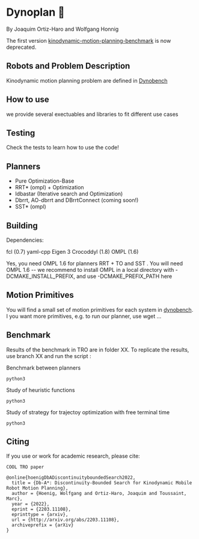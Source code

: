 # Dynoplan 🦖

By Joaquim Ortiz-Haro and Wolfgang Honnig

The first version [kinodynamic-motion-planning-benchmark](https://github.com/imrCLab/kinodynamic-motion-planning-benchmark) is now deprecated. 

## Robots and Problem Description 

Kinodynamic motion planning problem are defined in [Dynobench](https://github.com/quimortiz/dynobench)

## How to use

we provide several exectuables and libraries to fit different use cases

## Testing

Check the tests to learn how to use the code! 

## Planners

- Pure Optimization-Base
- RRT* (ompl) + Optimization
- Idbastar (Iterative search and Optimization)
- Dbrrt, AO-dbrrt and DBrrtConnect (coming soon!)
- SST* (ompl)

## Building

Dependencies:

fcl (0.7)
yaml-cpp
Eigen 3
Crocoddyl (1.8)
OMPL (1.6)

Yes, you need OMPL 1.6 for planners RRT + TO and  SST  . You will need OMPL 1.6 -- we recommend to install OMPL in a local directory with -DCMAKE_INSTALL_PREFIX, and use -DCMAKE_PREFIX_PATH here

## Motion Primitives

You will find a small set of motion primitives for each system in  [dynobench](https://github.com/quimortiz/dynobench).
I you want more primitives, e.g. to run our planner, use
wget ... 


## Benchmark 

Results of the benchmark in TRO are in folder XX. 
To replicate the results, use branch XX
and run the script : 

Benchmark between planners
```
python3
```

Study of heuristic functions
```
python3
```

Study of strategy for trajectoy optimization with free terminal time 
```
python3
```



## Citing

If you use or work for academic research, please cite:

```
COOL TRO paper
```


```
@online{hoenigDbADiscontinuityboundedSearch2022,
  title = {Db-A*: Discontinuity-Bounded Search for Kinodynamic Mobile Robot Motion Planning},
  author = {Hoenig, Wolfgang and Ortiz-Haro, Joaquim and Toussaint, Marc},
  year = {2022},
  eprint = {2203.11108},
  eprinttype = {arxiv},
  url = {http://arxiv.org/abs/2203.11108},
  archiveprefix = {arXiv}
}
```

